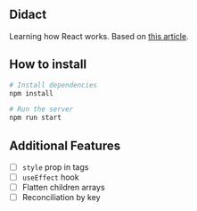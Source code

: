 ## Didact
Learning how React works.
Based on [this article](https://pomb.us/build-your-own-react/).


## How to install
```bash
# Install dependencies
npm install

# Run the server
npm run start 
```

## Additional Features
- [ ] `style` prop in tags
- [ ] `useEffect` hook
- [ ] Flatten children arrays
- [ ] Reconciliation by key
